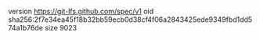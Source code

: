 version https://git-lfs.github.com/spec/v1
oid sha256:2f7e34ea45f18b32bb59ecb0d38cf4f06a2843425ede9349fbd1dd574a1b76de
size 9023
